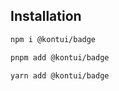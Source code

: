 ## Installation

```sh
npm i @kontui/badge
```

```sh
pnpm add @kontui/badge
```

```sh
yarn add @kontui/badge
```
